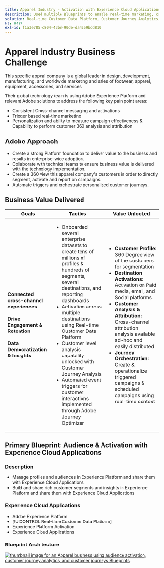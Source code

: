 ```yaml
---
title: Apparel Industry - Activation with Experience Cloud Applications
description: Used multiple Blueprints to enable real-time marketing, cross-channel activation, & cross-channel analytics.
solution: Real-time Customer Data Platform, Customer Journey Analytics, Journey Orchestration
kt: 9487
exl-id: f1a3e785-c804-43bd-90de-da4359bdd810
---
```

# Apparel Industry Business Challenge

This specific appeal company is a global leader in design, development, manufacturing, and worldwide marketing and sales of footwear, apparel, equipment, accessories, and services. 

Their global technology team is using Adobe Experience Platform and relevant Adobe solutions to address the following key pain point areas:

* Consistent Cross-channel messaging and activations
* Trigger based real-time marketing
* Personalization and ability to measure campaign effectiveness & Capability to perform customer 360 analysis and attribution 

## Adobe Approach

* Create a strong Platform foundation to deliver value to the business and results in enterprise-wide adoption.
* Collaborate with technical teams to ensure business value is delivered with the technology implementation.
* Create a 360 view this apparel company's customers in order to directly segment, activate and report on campaigns.
* Automate triggers and orchestrate personalized customer journeys.  

## Business Value Delivered

| Goals | Tactics| Value Unlocked|
|---|---|---|
| **Connected cross-channel experiences**<br></br>**Drive Engagement & Retention**<br></br>**Data Democratization & Insights**</ul> | <ul><li>Onboarded several enterprise datasets to create tens of millions of profiles & hundreds of segments, several destinations, and reporting dashboards</li><li>Activation across multiple destinations using Real-time Customer Data Platform</li><li>Customer level analysis capability unlocked with Customer Journey Analysis</li><li>Automated event triggers for customer interactions implemented through Adobe Journey Optimizer</li></ul>                               | <ul><li><strong> Customer Profile: </strong>360 Degree view of the customers for segmentation</li><li><strong>Destination Activations: </strong>Activation on Paid media, email, and Social platforms</li><li><strong>Customer Analysis & Attribution: </strong>Cross-channel attribution analysis available ad-hoc and easily distributed<li><strong>Journey Orchestration: </strong> Create & operationalize triggered campaigns & scheduled campaigns using real-time context</li></ul>    |

## Primary Blueprint: Audience & Activation with Experience Cloud Applications

### Description

<ul><li>Manage profiles and audiences in Experience Platform and share them with Experience Cloud Applications</li><li>Build and share rich customer segments and insights in Experience Platform and share them with Experience Cloud Applications</li></ul> 

### Experience Cloud Applications

<ul><li>Adobe Experience Platform</li><li>[!UICONTROL Real-time Customer Data Platform]</li><li>Experience Platform Activation</li><li>Experience Cloud Applications</li></ul> 

### Blueprint Architecture

<a href="https://experienceleague.adobe.com/docs/blueprints-learn/architecture/audience-activation/platform-and-applications.html?lang=en"><img alt="thumbnail image for an Apparel business using audience activation, customer journey analytics, and customer journeys Blueprints" src="https://experienceleague.adobe.com/docs/blueprints-learn/assets/aep+apps_vertical.svg?lang=en"/></a>
